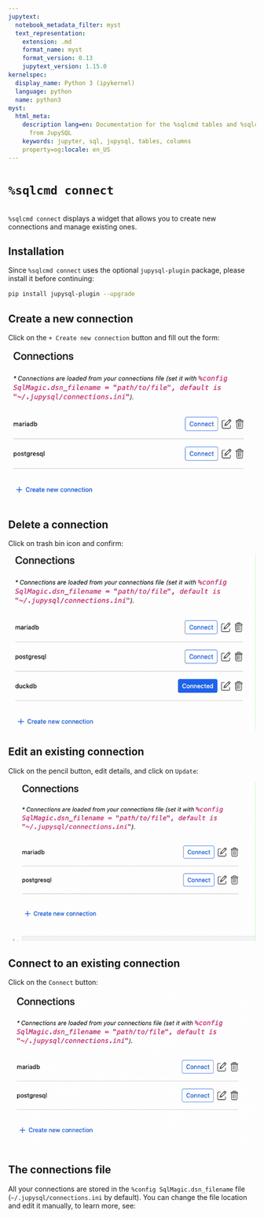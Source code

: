 ```yaml
---
jupytext:
  notebook_metadata_filter: myst
  text_representation:
    extension: .md
    format_name: myst
    format_version: 0.13
    jupytext_version: 1.15.0
kernelspec:
  display_name: Python 3 (ipykernel)
  language: python
  name: python3
myst:
  html_meta:
    description lang=en: Documentation for the %sqlcmd tables and %sqlcmd columns
      from JupySQL
    keywords: jupyter, sql, jupysql, tables, columns
    property=og:locale: en_US
---
```


# `%sqlcmd connect`

```{versionadded} 0.10.1
```

`%sqlcmd connect` displays a widget that allows you to create new connections and manage existing ones.

## Installation

Since `%sqlcmd connect` uses the optional `jupysql-plugin` package, please install it before continuing:

```sh
pip install jupysql-plugin --upgrade
```

## Create a new connection

Click on the `+ Create new connection` button and fill out the form:

![create](../static/create-connection.gif)

## Delete a connection

Click on trash bin icon and confirm:

![delete](../static/delete-connection.gif)


## Edit an existing connection

Click on the pencil button, edit details, and click on `Update`:

![edit](../static/edit-connection.gif)

## Connect to an existing connection

Click on the `Connect` button:

![existing](../static/existing-connection.gif)

## The connections file

All your connections are stored in the `%config SqlMagic.dsn_filename` file
(`~/.jupysql/connections.ini` by default). You can change the file location
and edit it manually, to learn more, see: [](../user-guide/connection-file.md)